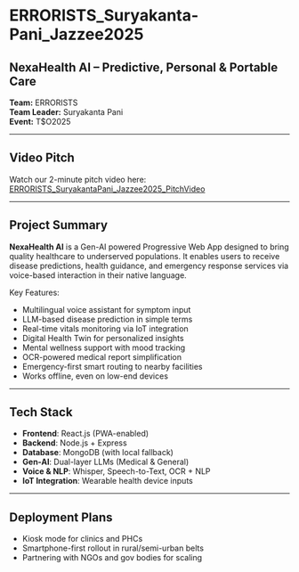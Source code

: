 # ERRORISTS_Suryakanta-Pani_Jazzee2025
## NexaHealth AI – Predictive, Personal & Portable Care  
**Team:** ERRORISTS  
**Team Leader:** Suryakanta Pani  
**Event:** T$O2025

---

## Video Pitch

Watch our 2-minute pitch video here:  
[ERRORISTS_SuryakantaPani_Jazzee2025_PitchVideo](https://youtu.be/xjAuJwzxFY8)  

---

## Project Summary

**NexaHealth AI** is a Gen-AI powered Progressive Web App designed to bring quality healthcare to underserved populations. It enables users to receive disease predictions, health guidance, and emergency response services via voice-based interaction in their native language.

Key Features:
- Multilingual voice assistant for symptom input
- LLM-based disease prediction in simple terms
- Real-time vitals monitoring via IoT integration
- Digital Health Twin for personalized insights
- Mental wellness support with mood tracking
- OCR-powered medical report simplification
- Emergency-first smart routing to nearby facilities
- Works offline, even on low-end devices

---

## Tech Stack

- **Frontend**: React.js (PWA-enabled)
- **Backend**: Node.js + Express
- **Database**: MongoDB (with local fallback)
- **Gen-AI**: Dual-layer LLMs (Medical & General)
- **Voice & NLP**: Whisper, Speech-to-Text, OCR + NLP
- **IoT Integration**: Wearable health device inputs

---

## Deployment Plans

- Kiosk mode for clinics and PHCs
- Smartphone-first rollout in rural/semi-urban belts
- Partnering with NGOs and gov bodies for scaling
